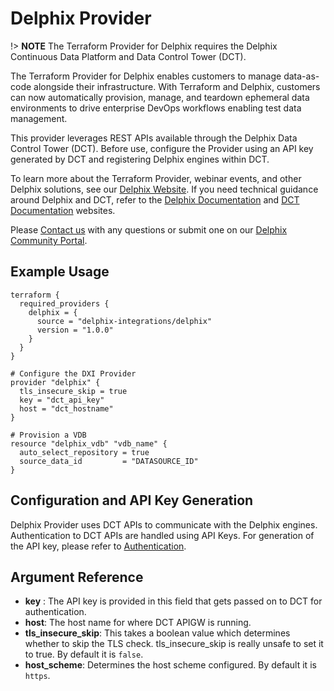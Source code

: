 # <provider> Delphix Provider

!> **NOTE**
The Terraform Provider for Delphix requires the Delphix Continuous Data Platform and Data Control Tower (DCT).


The Terraform Provider for Delphix enables customers to manage data-as-code alongside their infrastructure.
With Terraform and Delphix, customers can now automatically provision, manage, and teardown ephemeral data environments to drive enterprise DevOps workflows enabling test data management.

This provider leverages REST APIs available through the Delphix Data Control Tower (DCT). Before use, configure the Provider using an API key generated by DCT and registering Delphix engines within DCT.

To learn more about the Terraform Provider, webinar events, and other Delphix solutions, see our [Delphix Website](https://www.delphix.com/solutions/terraform). If you need technical guidance around Delphix and DCT, refer to the [Delphix Documentation](https://docs.delphix.com) and [DCT Documentation](https://docs.delphix.com/dct) websites. 

Please [Contact us](mailto:ask-integrations@delphix.com) with any questions or submit one on our [Delphix Community Portal](https://community.delphix.com/contactus).

## Example Usage

```hcl
terraform {
  required_providers {
    delphix = {
      source = "delphix-integrations/delphix"
      version = "1.0.0"
    }
  }
}

# Configure the DXI Provider
provider "delphix" {
  tls_insecure_skip = true
  key = "dct_api_key"
  host = "dct_hostname"
}

# Provision a VDB
resource "delphix_vdb" "vdb_name" {
  auto_select_repository = true
  source_data_id         = "DATASOURCE_ID"
}
```

## Configuration and API Key Generation

Delphix Provider uses DCT APIs to communicate with the Delphix engines. Authentication to DCT APIs are handled using API Keys.
For generation of the API key, please refer to [Authentication](https://docs.delphix.com/dct/authentication-170164311.html).


## Argument Reference

* __key__ : The API key is provided in this field that gets passed on to DCT for authentication.
* __host__: The host name for where DCT APIGW is running.
* __tls_insecure_skip__: This takes a boolean value which determines whether to skip the TLS check. tls_insecure_skip is really unsafe to set it to true. By default it is `false`.
* __host_scheme__: Determines the host scheme configured. By default it is `https`.
